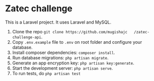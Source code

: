 # Zatec challenge

This is a Laravel project. It uses Laravel and MySQL.

1. Clone the repo `git clone https://github.com/mugishajc   /zatec-challenge-api`.
2. Copy `.env.example` file to `.env` on root folder and configure your database.
3. Install composer dependencies: `composer install`.
4. Run database migrations: `php artisan migrate`.
5. Generate an app encryption key: `php artisan key:generate`.
6. Start the development server: `php artisan serve`.
7. To run tests, do `php artisan test`
